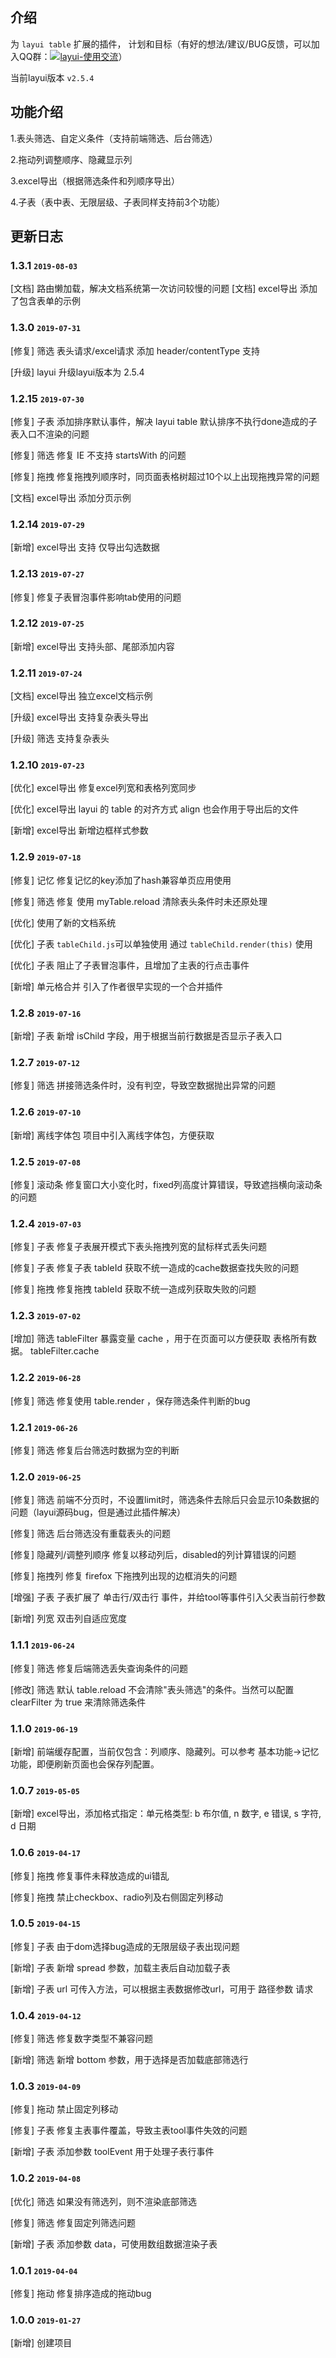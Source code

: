 ## 介绍
<el-card>

为 `layui table` 扩展的插件， 计划和目标（有好的想法/建议/BUG反馈，可以加入QQ群：<a target="_blank" href="//shang.qq.com/wpa/qunwpa?idkey=3cbfbd2169afc3f4d11732101388941b0db5330a64755e68f27740b604409629"><img border="0" src="//pub.idqqimg.com/wpa/images/group.png" alt="layui-使用交流" title="layui-使用交流"></a>）

当前layui版本 `v2.5.4`

</el-card>

## 功能介绍

<el-card>

1.表头筛选、自定义条件（支持前端筛选、后台筛选）

2.拖动列调整顺序、隐藏显示列

3.excel导出（根据筛选条件和列顺序导出）

4.子表（表中表、无限层级、子表同样支持前3个功能）

</el-card>



## 更新日志
### **1.3.1** <small>`2019-08-03`</small>
[文档] 路由懒加载，解决文档系统第一次访问较慢的问题
[文档] excel导出 添加了包含表单的示例

### **1.3.0** <small>`2019-07-31`</small>
[修复] 筛选 表头请求/excel请求 添加 header/contentType 支持

[升级] layui 升级layui版本为 2.5.4

### **1.2.15** <small>`2019-07-30`</small>
[修复] 子表 添加排序默认事件，解决 layui table 默认排序不执行done造成的子表入口不渲染的问题

[修复] 筛选 修复 IE 不支持 startsWith 的问题
 
[修复] 拖拽 修复拖拽列顺序时，同页面表格树超过10个以上出现拖拽异常的问题

[文档] excel导出 添加分页示例

### **1.2.14** <small>`2019-07-29`</small>
[新增] excel导出 支持 仅导出勾选数据

### **1.2.13** <small>`2019-07-27`</small>
[修复] 修复子表冒泡事件影响tab使用的问题

### **1.2.12** <small>`2019-07-25`</small>
[新增] excel导出 支持头部、尾部添加内容

### **1.2.11** <small>`2019-07-24`</small>
[文档] excel导出 独立excel文档示例

[升级] excel导出 支持复杂表头导出

[升级] 筛选 支持复杂表头

### **1.2.10** <small>`2019-07-23`</small>
[优化] excel导出 修复excel列宽和表格列宽同步

[优化] excel导出 layui 的 table 的对齐方式 align 也会作用于导出后的文件

[新增] excel导出 新增边框样式参数

### **1.2.9** <small>`2019-07-18`</small>
[修复] 记忆 修复记忆的key添加了hash兼容单页应用使用

[修复] 筛选 修复 使用 myTable.reload 清除表头条件时未还原处理

[优化] 使用了新的文档系统

[优化] 子表 `tableChild.js`可以单独使用 通过 `tableChild.render(this)` 使用

[优化] 子表 阻止了子表冒泡事件，且增加了主表的行点击事件

[新增] 单元格合并 引入了作者很早实现的一个合并插件

### **1.2.8** <small>`2019-07-16`</small>
[新增] 子表 新增 isChild 字段，用于根据当前行数据是否显示子表入口

### **1.2.7** <small>`2019-07-12`</small>
[修复] 筛选 拼接筛选条件时，没有判空，导致空数据抛出异常的问题

### **1.2.6** <small>`2019-07-10`</small>
[新增] 离线字体包 项目中引入离线字体包，方便获取

### **1.2.5** <small>`2019-07-08`</small>
[修复] 滚动条 修复窗口大小变化时，fixed列高度计算错误，导致遮挡横向滚动条的问题

### **1.2.4** <small>`2019-07-03`</small>
[修复] 子表 修复子表展开模式下表头拖拽列宽的鼠标样式丢失问题

[修复] 子表 修复子表 tableId 获取不统一造成的cache数据查找失败的问题

[修复] 拖拽 修复拖拽 tableId 获取不统一造成列获取失败的问题

### **1.2.3** <small>`2019-07-02`</small>
[增加] 筛选 tableFilter 暴露变量 cache ，用于在页面可以方便获取 表格所有数据。 tableFilter.cache

### **1.2.2** <small>`2019-06-28`</small>
[修复] 筛选 修复使用 table.render ，保存筛选条件判断的bug

### **1.2.1** <small>`2019-06-26`</small>
[修复] 筛选 修复后台筛选时数据为空的判断

### **1.2.0** <small>`2019-06-25`</small>
[修复] 筛选 前端不分页时，不设置limit时，筛选条件去除后只会显示10条数据的问题（layui源码bug，但是通过此插件解决）

[修复] 筛选 后台筛选没有重载表头的问题

[修复] 隐藏列/调整列顺序 修复以移动列后，disabled的列计算错误的问题

[修复] 拖拽列 修复 firefox 下拖拽列出现的边框消失的问题

[增强] 子表 子表扩展了 单击行/双击行 事件，并给tool等事件引入父表当前行参数

[新增] 列宽 双击列自适应宽度

### **1.1.1** <small>`2019-06-24`</small>
[修复] 筛选 修复后端筛选丢失查询条件的问题

[修改] 筛选 默认 table.reload 不会清除"表头筛选"的条件。当然可以配置 clearFilter 为 true 来清除筛选条件

### **1.1.0** <small>`2019-06-19`</small>
[新增] 前端缓存配置，当前仅包含：列顺序、隐藏列。可以参考 基本功能->记忆功能，即便刷新页面也会保存列配置。

### **1.0.7** <small>`2019-05-05`</small>
[新增] excel导出，添加格式指定：单元格类型: b 布尔值, n 数字, e 错误, s 字符, d 日期

### **1.0.6** <small>`2019-04-17`</small>
[修复] 拖拽 修复事件未释放造成的ui错乱

[修复] 拖拽 禁止checkbox、radio列及右侧固定列移动

### **1.0.5** <small>`2019-04-15`</small>
[修复] 子表 由于dom选择bug造成的无限层级子表出现问题

[新增] 子表 新增 spread 参数，加载主表后自动加载子表

[新增] 子表 url 可传入方法，可以根据主表数据修改url，可用于 路径参数 请求

### **1.0.4** <small>`2019-04-12`</small>
[修复] 筛选 修复数字类型不兼容问题

[新增] 筛选 新增 bottom 参数，用于选择是否加载底部筛选行

### **1.0.3** <small>`2019-04-09`</small>
[修复] 拖动 禁止固定列移动

[修复] 子表 修复主表事件覆盖，导致主表tool事件失效的问题

[新增] 子表 添加参数 toolEvent 用于处理子表行事件

### **1.0.2** <small>`2019-04-08`</small>
[优化] 筛选 如果没有筛选列，则不渲染底部筛选

[修复] 筛选 修复固定列筛选问题

[新增] 子表 添加参数 data，可使用数组数据渲染子表

### **1.0.1** <small>`2019-04-04`</small>
[修复] 拖动 修复排序造成的拖动bug

### **1.0.0** <small>`2019-01-27`</small>
[新增] 创建项目
